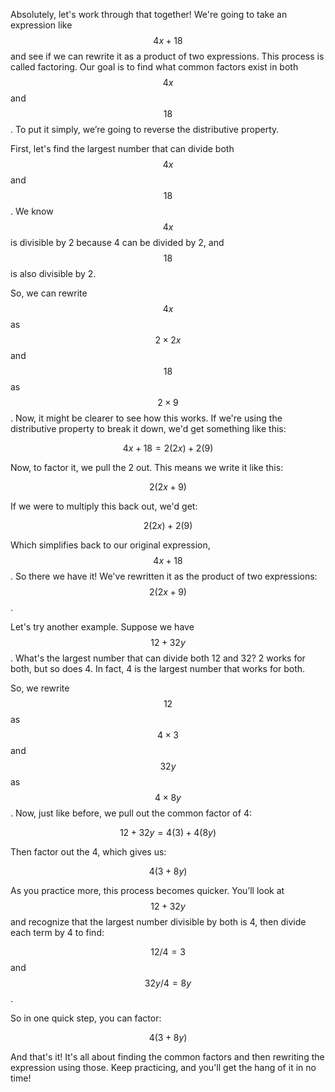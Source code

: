 Absolutely, let's work through that together! We're going to take an expression like $$4x + 18$$ and see if we can rewrite it as a product of two expressions. This process is called factoring. Our goal is to find what common factors exist in both $$4x$$ and $$18$$. To put it simply, we’re going to reverse the distributive property.

First, let's find the largest number that can divide both $$4x$$ and $$18$$. We know $$4x$$ is divisible by 2 because 4 can be divided by 2, and $$18$$ is also divisible by 2. 

So, we can rewrite $$4x$$ as $$2 \times 2x$$ and $$18$$ as $$2 \times 9$$. Now, it might be clearer to see how this works. If we're using the distributive property to break it down, we'd get something like this:

$$4x + 18 = 2(2x) + 2(9)$$

Now, to factor it, we pull the 2 out. This means we write it like this:

$$2(2x + 9)$$

If we were to multiply this back out, we'd get:

$$2(2x) + 2(9)$$

Which simplifies back to our original expression, $$4x + 18$$. So there we have it! We've rewritten it as the product of two expressions: $$2(2x + 9)$$.

Let's try another example. Suppose we have $$12 + 32y$$. What's the largest number that can divide both 12 and 32? 2 works for both, but so does 4. In fact, 4 is the largest number that works for both.

So, we rewrite $$12$$ as $$4 \times 3$$ and $$32y$$ as $$4 \times 8y$$. Now, just like before, we pull out the common factor of 4:

$$12 + 32y = 4(3) + 4(8y)$$

Then factor out the 4, which gives us:

$$4(3 + 8y)$$

As you practice more, this process becomes quicker. You’ll look at $$12 + 32y$$ and recognize that the largest number divisible by both is 4, then divide each term by 4 to find:

$$12 / 4 = 3$$ and $$32y / 4 = 8y$$.

So in one quick step, you can factor:

$$4(3 + 8y)$$

And that's it! It's all about finding the common factors and then rewriting the expression using those. Keep practicing, and you'll get the hang of it in no time!